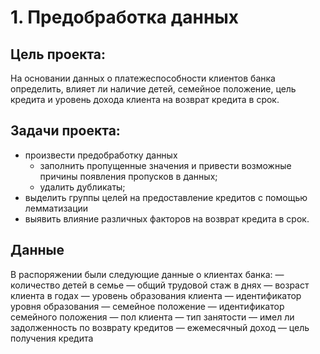 # 1. Предобработка данных #
## Цель проекта: ## 
На основании данных о платежеспособности клиентов банка определить, влияет ли наличие детей, семейное положение, цель кредита и уровень дохода клиента на возврат кредита в срок. 
## Задачи проекта: ##
- произвести предобработку данных
  - заполнить пропущенные значения и привести возможные причины появления пропусков в данных;
  - удалить дубликаты;
- выделить группы целей на предоставление кредитов с помощью лемматизации
- выявить влияние различных факторов на возврат кредита в срок.
## Данные ##
В распоряжении были следующие данные о клиентах банка: 
— количество детей в семье
— общий трудовой стаж в днях
— возраст клиента в годах
— уровень образования клиента
— идентификатор уровня образования
— семейное положение
— идентификатор семейного положения
— пол клиента
— тип занятости
— имел ли задолженность по возврату кредитов
— ежемесячный доход
— цель получения кредита
